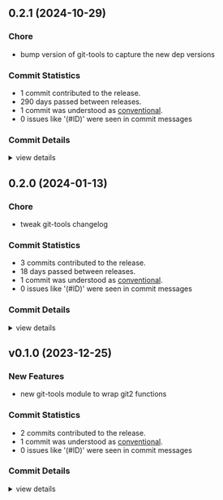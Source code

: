 

## 0.2.1 (2024-10-29)

### Chore

 - <csr-id-976ac6c154c5b5ef4c73613c5acc93662305b7cb/> bump version of git-tools to capture the new dep versions

### Commit Statistics

<csr-read-only-do-not-edit/>

 - 1 commit contributed to the release.
 - 290 days passed between releases.
 - 1 commit was understood as [conventional](https://www.conventionalcommits.org).
 - 0 issues like '(#ID)' were seen in commit messages

### Commit Details

<csr-read-only-do-not-edit/>

<details><summary>view details</summary>

 * **Uncategorized**
    - Bump version of git-tools to capture the new dep versions ([`976ac6c`](https://github.com/spmadden/irox/commit/976ac6c154c5b5ef4c73613c5acc93662305b7cb))
</details>

## 0.2.0 (2024-01-13)

<csr-id-419be2e8158e3f2bf81858af89e57b4ace2247b1/>

### Chore

 - <csr-id-419be2e8158e3f2bf81858af89e57b4ace2247b1/> tweak git-tools changelog

### Commit Statistics

<csr-read-only-do-not-edit/>

 - 3 commits contributed to the release.
 - 18 days passed between releases.
 - 1 commit was understood as [conventional](https://www.conventionalcommits.org).
 - 0 issues like '(#ID)' were seen in commit messages

### Commit Details

<csr-read-only-do-not-edit/>

<details><summary>view details</summary>

 * **Uncategorized**
    - Release irox-git-tools v0.2.0 ([`2685d06`](https://github.com/spmadden/irox/commit/2685d06b54ce1c4649829c6dad7c00c50e256298))
    - Tweak git-tools changelog ([`419be2e`](https://github.com/spmadden/irox/commit/419be2e8158e3f2bf81858af89e57b4ace2247b1))
    - Release irox-tools v0.5.0, safety bump 17 crates ([`a46e9e2`](https://github.com/spmadden/irox/commit/a46e9e2da699f6ccd3a85b660014f0e15e59c0d0))
</details>

## v0.1.0 (2023-12-25)

### New Features

 - <csr-id-838f93781f1cbeb85a055c738e70cc83802e7d4b/> new git-tools module to wrap git2 functions

### Commit Statistics

<csr-read-only-do-not-edit/>

 - 2 commits contributed to the release.
 - 1 commit was understood as [conventional](https://www.conventionalcommits.org).
 - 0 issues like '(#ID)' were seen in commit messages

### Commit Details

<csr-read-only-do-not-edit/>

<details><summary>view details</summary>

 * **Uncategorized**
    - Release irox-git-tools v0.1.0 ([`84812ab`](https://github.com/spmadden/irox/commit/84812ab385e3bae9a8b3f487ff9f503c99cbe8fa))
    - New git-tools module to wrap git2 functions ([`838f937`](https://github.com/spmadden/irox/commit/838f93781f1cbeb85a055c738e70cc83802e7d4b))
</details>


